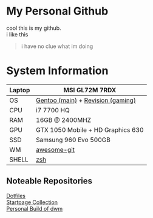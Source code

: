 # My Personal Github

cool this is my github. \
i like this
> i have no clue what im doing
# System Information
| Laptop | MSI GL72M 7RDX |
| ----------- | ----------- |
| OS | [Gentoo (main)](https://gentoo.org) + [Revision (gaming)](https://sites.google.com/view/meetrevision) |
| CPU | i7 7700 HQ |
| RAM | 16GB @ 2400MHZ |
| GPU | GTX 1050 Mobile + HD Graphics 630 | 
| SSD | Samsung 960 Evo 500GB | 
| WM | [awesome-git](https://github.com/awesomeWM/awesome)| 
| SHELL | [zsh](https://github.com/zsh-users/zsh) |
## Noteable Repositories
[Dotfiles](https://github.com/rethinkingrn/dotfiles) \
[Startpage Collection](https://github.com/rethinkingrn/startpage) \
[Personal Build of dwm](https://github.com/rethinkingrn/dwm-flexipatch)

